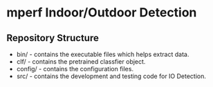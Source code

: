 # mperf Indoor/Outdoor Detection

## Repository Structure
* bin/ - contains the executable files which helps extract data.
* clf/ - contains the pretrained classfier object.
* config/ - contains the configuration files.
* src/ - contains the development and testing code for IO Detection.
